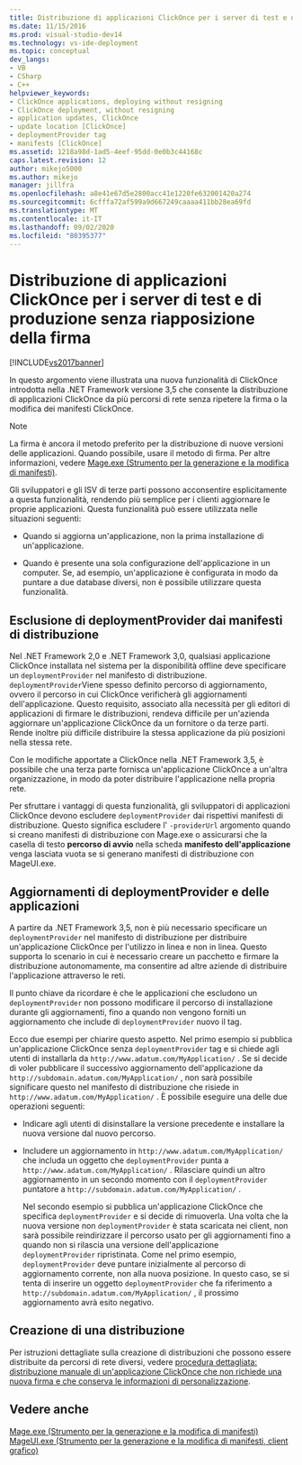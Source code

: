 ```yaml
---
title: Distribuzione di applicazioni ClickOnce per i server di test e di produzione senza firma | Microsoft Docs
ms.date: 11/15/2016
ms.prod: visual-studio-dev14
ms.technology: vs-ide-deployment
ms.topic: conceptual
dev_langs:
- VB
- CSharp
- C++
helpviewer_keywords:
- ClickOnce applications, deploying without resigning
- ClickOnce deployment, without resigning
- application updates, ClickOnce
- update location [ClickOnce]
- deploymentProvider tag
- manifests [ClickOnce]
ms.assetid: 1218a98d-1ad5-4eef-95dd-0e0b3c44168c
caps.latest.revision: 12
author: mikejo5000
ms.author: mikejo
manager: jillfra
ms.openlocfilehash: a8e41e67d5e2800acc41e1220fe632001420a274
ms.sourcegitcommit: 6cfffa72af599a9d667249caaaa411bb28ea69fd
ms.translationtype: MT
ms.contentlocale: it-IT
ms.lasthandoff: 09/02/2020
ms.locfileid: "80395377"
---
```

# <a name="deploying-clickonce-applications-for-testing-and-production-servers-without-resigning"></a>Distribuzione di applicazioni ClickOnce per i server di test e di produzione senza riapposizione della firma
[!INCLUDE[vs2017banner](../includes/vs2017banner.md)]

In questo argomento viene illustrata una nuova funzionalità di ClickOnce introdotta nella .NET Framework versione 3,5 che consente la distribuzione di applicazioni ClickOnce da più percorsi di rete senza ripetere la firma o la modifica dei manifesti ClickOnce.  
  
> [!NOTE]
> La firma è ancora il metodo preferito per la distribuzione di nuove versioni delle applicazioni. Quando possibile, usare il metodo di firma. Per altre informazioni, vedere [Mage.exe (Strumento per la generazione e la modifica di manifesti)](https://msdn.microsoft.com/library/77dfe576-2962-407e-af13-82255df725a1).  
  
 Gli sviluppatori e gli ISV di terze parti possono acconsentire esplicitamente a questa funzionalità, rendendo più semplice per i clienti aggiornare le proprie applicazioni. Questa funzionalità può essere utilizzata nelle situazioni seguenti:  
  
- Quando si aggiorna un'applicazione, non la prima installazione di un'applicazione.  
  
- Quando è presente una sola configurazione dell'applicazione in un computer. Se, ad esempio, un'applicazione è configurata in modo da puntare a due database diversi, non è possibile utilizzare questa funzionalità.  
  
## <a name="excluding-deploymentprovider-from-deployment-manifests"></a>Esclusione di deploymentProvider dai manifesti di distribuzione  
 Nel .NET Framework 2,0 e .NET Framework 3,0, qualsiasi applicazione ClickOnce installata nel sistema per la disponibilità offline deve specificare un `deploymentProvider` nel manifesto di distribuzione. `deploymentProvider`Viene spesso definito percorso di aggiornamento, ovvero il percorso in cui ClickOnce verificherà gli aggiornamenti dell'applicazione. Questo requisito, associato alla necessità per gli editori di applicazioni di firmare le distribuzioni, rendeva difficile per un'azienda aggiornare un'applicazione ClickOnce da un fornitore o da terze parti. Rende inoltre più difficile distribuire la stessa applicazione da più posizioni nella stessa rete.  
  
 Con le modifiche apportate a ClickOnce nella .NET Framework 3,5, è possibile che una terza parte fornisca un'applicazione ClickOnce a un'altra organizzazione, in modo da poter distribuire l'applicazione nella propria rete.  
  
 Per sfruttare i vantaggi di questa funzionalità, gli sviluppatori di applicazioni ClickOnce devono escludere `deploymentProvider` dai rispettivi manifesti di distribuzione. Questo significa escludere l' `-providerUrl` argomento quando si creano manifesti di distribuzione con Mage.exe o assicurarsi che la casella di testo **percorso di avvio** nella scheda **manifesto dell'applicazione** venga lasciata vuota se si generano manifesti di distribuzione con MageUI.exe.  
  
## <a name="deploymentprovider-and-application-updates"></a>Aggiornamenti di deploymentProvider e delle applicazioni  
 A partire da .NET Framework 3,5, non è più necessario specificare un `deploymentProvider` nel manifesto di distribuzione per distribuire un'applicazione ClickOnce per l'utilizzo in linea e non in linea. Questo supporta lo scenario in cui è necessario creare un pacchetto e firmare la distribuzione autonomamente, ma consentire ad altre aziende di distribuire l'applicazione attraverso le reti.  
  
 Il punto chiave da ricordare è che le applicazioni che escludono un `deploymentProvider` non possono modificare il percorso di installazione durante gli aggiornamenti, fino a quando non vengono forniti un aggiornamento che include di `deploymentProvider` nuovo il tag.  
  
 Ecco due esempi per chiarire questo aspetto. Nel primo esempio si pubblica un'applicazione ClickOnce senza `deploymentProvider` tag e si chiede agli utenti di installarla da `http://www.adatum.com/MyApplication/` . Se si decide di voler pubblicare il successivo aggiornamento dell'applicazione da `http://subdomain.adatum.com/MyApplication/` , non sarà possibile significare questo nel manifesto di distribuzione che risiede in `http://www.adatum.com/MyApplication/` . È possibile eseguire una delle due operazioni seguenti:  
  
- Indicare agli utenti di disinstallare la versione precedente e installare la nuova versione dal nuovo percorso.  
  
- Includere un aggiornamento in `http://www.adatum.com/MyApplication/` che includa un oggetto che `deploymentProvider` punta a `http://www.adatum.com/MyApplication/` . Rilasciare quindi un altro aggiornamento in un secondo momento con il `deploymentProvider` puntatore a `http://subdomain.adatum.com/MyApplication/` .  
  
  Nel secondo esempio si pubblica un'applicazione ClickOnce che specifica `deploymentProvider` e si decide di rimuoverla. Una volta che la nuova versione non `deploymentProvider` è stata scaricata nei client, non sarà possibile reindirizzare il percorso usato per gli aggiornamenti fino a quando non si rilascia una versione dell'applicazione `deploymentProvider` ripristinata. Come nel primo esempio, `deploymentProvider` deve puntare inizialmente al percorso di aggiornamento corrente, non alla nuova posizione. In questo caso, se si tenta di inserire un oggetto `deploymentProvider` che fa riferimento a `http://subdomain.adatum.com/MyApplication/` , il prossimo aggiornamento avrà esito negativo.  
  
## <a name="creating-a-deployment"></a>Creazione di una distribuzione  
 Per istruzioni dettagliate sulla creazione di distribuzioni che possono essere distribuite da percorsi di rete diversi, vedere [procedura dettagliata: distribuzione manuale di un'applicazione ClickOnce che non richiede una nuova firma e che conserva le informazioni di personalizzazione](/visualstudio/deployment/walkthrough-manually-deploying-a-clickonce-app-no-re-signing-required?view=vs-2015).  
  
## <a name="see-also"></a>Vedere anche  
 [Mage.exe (Strumento per la generazione e la modifica di manifesti)](https://msdn.microsoft.com/library/77dfe576-2962-407e-af13-82255df725a1)   
 [MageUI.exe (Strumento per la generazione e la modifica di manifesti, client grafico)](https://msdn.microsoft.com/library/f9e130a6-8117-49c4-839c-c988f641dc14)
